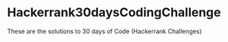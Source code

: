 # Hackerrank30daysCodingChallenge
These are the solutions to  30 days of Code (Hackerrank Challenges)
